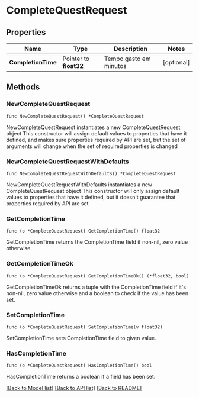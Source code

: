 # CompleteQuestRequest

## Properties

Name | Type | Description | Notes
------------ | ------------- | ------------- | -------------
**CompletionTime** | Pointer to **float32** | Tempo gasto em minutos | [optional] 

## Methods

### NewCompleteQuestRequest

`func NewCompleteQuestRequest() *CompleteQuestRequest`

NewCompleteQuestRequest instantiates a new CompleteQuestRequest object
This constructor will assign default values to properties that have it defined,
and makes sure properties required by API are set, but the set of arguments
will change when the set of required properties is changed

### NewCompleteQuestRequestWithDefaults

`func NewCompleteQuestRequestWithDefaults() *CompleteQuestRequest`

NewCompleteQuestRequestWithDefaults instantiates a new CompleteQuestRequest object
This constructor will only assign default values to properties that have it defined,
but it doesn't guarantee that properties required by API are set

### GetCompletionTime

`func (o *CompleteQuestRequest) GetCompletionTime() float32`

GetCompletionTime returns the CompletionTime field if non-nil, zero value otherwise.

### GetCompletionTimeOk

`func (o *CompleteQuestRequest) GetCompletionTimeOk() (*float32, bool)`

GetCompletionTimeOk returns a tuple with the CompletionTime field if it's non-nil, zero value otherwise
and a boolean to check if the value has been set.

### SetCompletionTime

`func (o *CompleteQuestRequest) SetCompletionTime(v float32)`

SetCompletionTime sets CompletionTime field to given value.

### HasCompletionTime

`func (o *CompleteQuestRequest) HasCompletionTime() bool`

HasCompletionTime returns a boolean if a field has been set.


[[Back to Model list]](../README.md#documentation-for-models) [[Back to API list]](../README.md#documentation-for-api-endpoints) [[Back to README]](../README.md)


